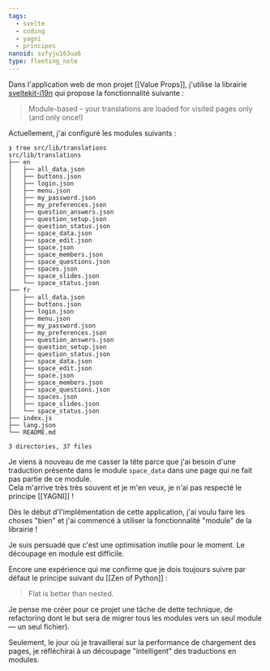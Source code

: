 ```yaml
---
tags:
  - svelte
  - coding
  - yagni
  - principes
nanoid: svfyju163ua6
type: fleeting_note
---
```

Dans l'application web de mon projet [[Value Props]], j'utilise la librairie [sveltekit-i19n](https://github.com/sveltekit-i18n/lib) qui propose la fonctionnalité suivante :

> Module-based – your translations are loaded for visited pages only (and only once!)

Actuellement, j'ai configuré les modules suivants :

```
❯ tree src/lib/translations
src/lib/translations
├── en
│   ├── all_data.json
│   ├── buttons.json
│   ├── login.json
│   ├── menu.json
│   ├── my_password.json
│   ├── my_preferences.json
│   ├── question_answers.json
│   ├── question_setup.json
│   ├── question_status.json
│   ├── space_data.json
│   ├── space_edit.json
│   ├── space.json
│   ├── space_members.json
│   ├── space_questions.json
│   ├── spaces.json
│   ├── space_slides.json
│   └── space_status.json
├── fr
│   ├── all_data.json
│   ├── buttons.json
│   ├── login.json
│   ├── menu.json
│   ├── my_password.json
│   ├── my_preferences.json
│   ├── question_answers.json
│   ├── question_setup.json
│   ├── question_status.json
│   ├── space_data.json
│   ├── space_edit.json
│   ├── space.json
│   ├── space_members.json
│   ├── space_questions.json
│   ├── spaces.json
│   ├── space_slides.json
│   └── space_status.json
├── index.js
├── lang.json
└── README.md

3 directories, 37 files
```

Je viens à nouveau de me casser la tête parce que j'ai besoin d'une traduction présente dans le module `space_data` dans une page qui ne fait pas partie de ce module.  
Cela m'arrive très très souvent et je m'en veux, je n'ai pas respecté le principe [[YAGNI]] !  

Dès le début d'l'implémentation de cette application, j'ai voulu faire les choses "bien" et j'ai commencé à utiliser la fonctionnalité "module" de la librairie !

Je suis persuadé que c'est une optimisation inutile pour le moment. Le découpage en module est difficile.

Encore une expérience qui me confirme que je dois toujours suivre par défaut le principe suivant du [[Zen of Python]] :

> Flat is better than nested.

Je pense me créer pour ce projet une tâche de dette technique, de refactoring dont le but sera de migrer tous les modules vers un seul module — un seul fichier).

Seulement, le jour où je travaillerai sur la performance de chargement des pages, je réfléchirai à un découpage "intelligent" des traductions en modules.
